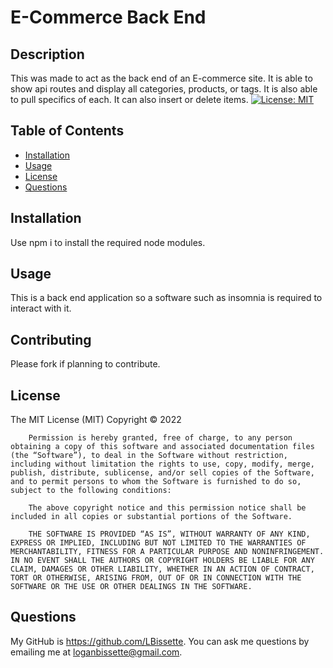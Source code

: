 # E-Commerce Back End

## Description

This was made to act as the back end of an E-commerce site. It is able to show api routes and display all categories, products, or tags. It is also able to pull specifics of each. It can also insert or delete items. 
[![License: MIT](https://img.shields.io/badge/License-MIT-yellow.svg)](https://opensource.org/licenses/MIT)

## Table of Contents

- [Installation](#installation)
- [Usage](#usage)
- [License](#license)
- [Questions](#questions)


## Installation

Use npm i to install the required node modules.

## Usage

This is a back end application so a software such as insomnia is required to interact with it.

## Contributing

Please fork if planning to contribute.

## License

The MIT License (MIT)
        Copyright © 2022
        
        Permission is hereby granted, free of charge, to any person obtaining a copy of this software and associated documentation files (the “Software”), to deal in the Software without restriction, including without limitation the rights to use, copy, modify, merge, publish, distribute, sublicense, and/or sell copies of the Software, and to permit persons to whom the Software is furnished to do so, subject to the following conditions:
        
        The above copyright notice and this permission notice shall be included in all copies or substantial portions of the Software.
        
        THE SOFTWARE IS PROVIDED “AS IS”, WITHOUT WARRANTY OF ANY KIND, EXPRESS OR IMPLIED, INCLUDING BUT NOT LIMITED TO THE WARRANTIES OF MERCHANTABILITY, FITNESS FOR A PARTICULAR PURPOSE AND NONINFRINGEMENT. IN NO EVENT SHALL THE AUTHORS OR COPYRIGHT HOLDERS BE LIABLE FOR ANY CLAIM, DAMAGES OR OTHER LIABILITY, WHETHER IN AN ACTION OF CONTRACT, TORT OR OTHERWISE, ARISING FROM, OUT OF OR IN CONNECTION WITH THE SOFTWARE OR THE USE OR OTHER DEALINGS IN THE SOFTWARE.

## Questions

My GitHub is https://github.com/LBissette. You can ask me questions by emailing me at loganbissette@gmail.com.
